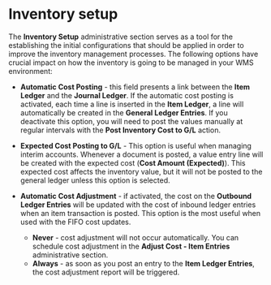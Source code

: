 # Inventory setup

The **Inventory Setup** administrative section serves as a tool for the establishing the initial configurations that should be applied in order to improve the inventory management processes. The following options have crucial impact on how the inventory is going to be managed in your WMS environment:

- **Automatic Cost Posting** - this field presents a link between the **Item Ledger** and the **Journal Ledger**. If the automatic cost posting is activated, each time a line is inserted in the **Item Ledger**, a line will automatically be created in the **General Ledger Entries**. If you deactivate this option, you will need to post the values manually at regular intervals with the **Post Inventory Cost to G/L** action.

- **Expected Cost Posting to G/L** - This option is useful when managing interim accounts. Whenever a document is posted, a value entry line will be created with the expected cost (**Cost Amount (Expected)**). This expected cost affects the inventory value, but it will not be posted to the general ledger unless this option is selected. 

- **Automatic Cost Adjustment** - if activated, the cost on the **Outbound Ledger Entries** will be updated with the cost of inbound ledger entries when an item transaction is posted. This option is the most useful when used with the FIFO cost updates.
  - **Never** - cost adjustment will not occur automatically. You can schedule cost adjustment in the **Adjust Cost - Item Entries** administrative section.
  - **Always** - as soon as you post an entry to the **Item Ledger Entries**, the cost adjustment report will be triggered. 
